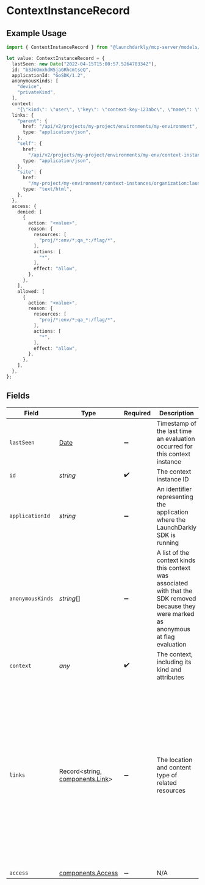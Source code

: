 # ContextInstanceRecord

## Example Usage

```typescript
import { ContextInstanceRecord } from "@launchdarkly/mcp-server/models/components";

let value: ContextInstanceRecord = {
  lastSeen: new Date("2022-04-15T15:00:57.526470334Z"),
  id: "b3JnOmxhdW5jaGRhcmtseQ",
  applicationId: "GoSDK/1.2",
  anonymousKinds: [
    "device",
    "privateKind",
  ],
  context:
    "{\"kind\": \"user\", \"key\": \"context-key-123abc\", \"name\": \"Sandy Smith\", \"email\": \"sandy@example.com\"}",
  links: {
    "parent": {
      href: "/api/v2/projects/my-project/environments/my-environment",
      type: "application/json",
    },
    "self": {
      href:
        "/api/v2/projects/my-project/environments/my-env/context-instances/organization:launch-darkly:user:henry?filter=applicationId:\"GoSDK/1.2\"",
      type: "application/json",
    },
    "site": {
      href:
        "/my-project/my-environment/context-instances/organization:launch-darkly:user:henry",
      type: "text/html",
    },
  },
  access: {
    denied: [
      {
        action: "<value>",
        reason: {
          resources: [
            "proj/*:env/*;qa_*:/flag/*",
          ],
          actions: [
            "*",
          ],
          effect: "allow",
        },
      },
    ],
    allowed: [
      {
        action: "<value>",
        reason: {
          resources: [
            "proj/*:env/*;qa_*:/flag/*",
          ],
          actions: [
            "*",
          ],
          effect: "allow",
        },
      },
    ],
  },
};
```

## Fields

| Field                                                                                                                                                                                                                                                                                                                                                                                                                                        | Type                                                                                                                                                                                                                                                                                                                                                                                                                                         | Required                                                                                                                                                                                                                                                                                                                                                                                                                                     | Description                                                                                                                                                                                                                                                                                                                                                                                                                                  | Example                                                                                                                                                                                                                                                                                                                                                                                                                                      |
| -------------------------------------------------------------------------------------------------------------------------------------------------------------------------------------------------------------------------------------------------------------------------------------------------------------------------------------------------------------------------------------------------------------------------------------------- | -------------------------------------------------------------------------------------------------------------------------------------------------------------------------------------------------------------------------------------------------------------------------------------------------------------------------------------------------------------------------------------------------------------------------------------------- | -------------------------------------------------------------------------------------------------------------------------------------------------------------------------------------------------------------------------------------------------------------------------------------------------------------------------------------------------------------------------------------------------------------------------------------------- | -------------------------------------------------------------------------------------------------------------------------------------------------------------------------------------------------------------------------------------------------------------------------------------------------------------------------------------------------------------------------------------------------------------------------------------------- | -------------------------------------------------------------------------------------------------------------------------------------------------------------------------------------------------------------------------------------------------------------------------------------------------------------------------------------------------------------------------------------------------------------------------------------------- |
| `lastSeen`                                                                                                                                                                                                                                                                                                                                                                                                                                   | [Date](https://developer.mozilla.org/en-US/docs/Web/JavaScript/Reference/Global_Objects/Date)                                                                                                                                                                                                                                                                                                                                                | :heavy_minus_sign:                                                                                                                                                                                                                                                                                                                                                                                                                           | Timestamp of the last time an evaluation occurred for this context instance                                                                                                                                                                                                                                                                                                                                                                  | 2022-04-15T15:00:57.526470334Z                                                                                                                                                                                                                                                                                                                                                                                                               |
| `id`                                                                                                                                                                                                                                                                                                                                                                                                                                         | *string*                                                                                                                                                                                                                                                                                                                                                                                                                                     | :heavy_check_mark:                                                                                                                                                                                                                                                                                                                                                                                                                           | The context instance ID                                                                                                                                                                                                                                                                                                                                                                                                                      | b3JnOmxhdW5jaGRhcmtseQ                                                                                                                                                                                                                                                                                                                                                                                                                       |
| `applicationId`                                                                                                                                                                                                                                                                                                                                                                                                                              | *string*                                                                                                                                                                                                                                                                                                                                                                                                                                     | :heavy_minus_sign:                                                                                                                                                                                                                                                                                                                                                                                                                           | An identifier representing the application where the LaunchDarkly SDK is running                                                                                                                                                                                                                                                                                                                                                             | GoSDK/1.2                                                                                                                                                                                                                                                                                                                                                                                                                                    |
| `anonymousKinds`                                                                                                                                                                                                                                                                                                                                                                                                                             | *string*[]                                                                                                                                                                                                                                                                                                                                                                                                                                   | :heavy_minus_sign:                                                                                                                                                                                                                                                                                                                                                                                                                           | A list of the context kinds this context was associated with that the SDK removed because they were marked as anonymous at flag evaluation                                                                                                                                                                                                                                                                                                   | [<br/>"device",<br/>"privateKind"<br/>]                                                                                                                                                                                                                                                                                                                                                                                                      |
| `context`                                                                                                                                                                                                                                                                                                                                                                                                                                    | *any*                                                                                                                                                                                                                                                                                                                                                                                                                                        | :heavy_check_mark:                                                                                                                                                                                                                                                                                                                                                                                                                           | The context, including its kind and attributes                                                                                                                                                                                                                                                                                                                                                                                               | {"kind": "user", "key": "context-key-123abc", "name": "Sandy Smith", "email": "sandy@example.com"}                                                                                                                                                                                                                                                                                                                                           |
| `links`                                                                                                                                                                                                                                                                                                                                                                                                                                      | Record<string, [components.Link](../../models/components/link.md)>                                                                                                                                                                                                                                                                                                                                                                           | :heavy_minus_sign:                                                                                                                                                                                                                                                                                                                                                                                                                           | The location and content type of related resources                                                                                                                                                                                                                                                                                                                                                                                           | {<br/>"parent": {<br/>"href": "/api/v2/projects/my-project/environments/my-environment",<br/>"type": "application/json"<br/>},<br/>"self": {<br/>"href": "/api/v2/projects/my-project/environments/my-env/context-instances/organization:launch-darkly:user:henry?filter=applicationId:\"GoSDK/1.2\"",<br/>"type": "application/json"<br/>},<br/>"site": {<br/>"href": "/my-project/my-environment/context-instances/organization:launch-darkly:user:henry",<br/>"type": "text/html"<br/>}<br/>} |
| `access`                                                                                                                                                                                                                                                                                                                                                                                                                                     | [components.Access](../../models/components/access.md)                                                                                                                                                                                                                                                                                                                                                                                       | :heavy_minus_sign:                                                                                                                                                                                                                                                                                                                                                                                                                           | N/A                                                                                                                                                                                                                                                                                                                                                                                                                                          |                                                                                                                                                                                                                                                                                                                                                                                                                                              |